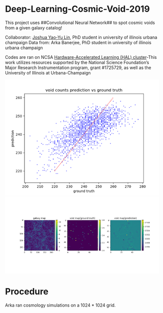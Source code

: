 # Deep-Learning-Cosmic-Void-2019

This project uses ##Convolutional Neural Network## to spot cosmic voids from a given galaxy catalog!

Collaborator: [Joshua Yao-Yu Lin](https://github.com/joshualin24), PhD student in university of illinois urbana champaign
Data from: Arka Banerjee, PhD student in university of illinois urbana champaign

Codes are ran on NCSA [Hardware-Accelerated Learning (HAL) cluster](https://wiki.ncsa.illinois.edu/display/ISL20/HAL+cluster)-This work utilizes resources supported by the National Science Foundation’s Major Research Instrumentation program, grant #1725729, as well as the University of Illinois at Urbana-Champaign


![](counts_result.png)
![](result/demofigure_2.png)


# Procedure
Arka ran cosmology simulations on a 1024 * 1024 grid.
